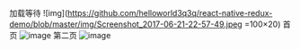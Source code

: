 加载等待
![img](https://github.com/helloworld3q3q/react-native-redux-demo/blob/master/img/Screenshot_2017-06-21-22-57-49.jpeg =100×20)
首页
![image](https://github.com/helloworld3q3q/react-native-redux-demo/blob/master/img/Screenshot_2017-06-21-22-56-33.jpeg)
第二页
![image](https://github.com/helloworld3q3q/react-native-redux-demo/blob/master/img/Screenshot_2017-06-21-22-58-11.jpeg)